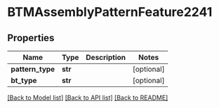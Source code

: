 # BTMAssemblyPatternFeature2241

## Properties
Name | Type | Description | Notes
------------ | ------------- | ------------- | -------------
**pattern_type** | **str** |  | [optional] 
**bt_type** | **str** |  | [optional] 

[[Back to Model list]](../README.md#documentation-for-models) [[Back to API list]](../README.md#documentation-for-api-endpoints) [[Back to README]](../README.md)


